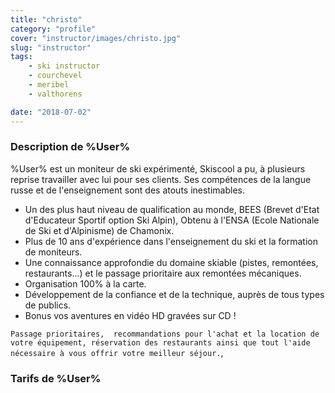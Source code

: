 ```yaml
---
title: "christo"
category: "profile"
cover: "instructor/images/christo.jpg"
slug: "instructor"
tags:
    - ski instructor
    - courchevel
    - meribel
    - valthorens

date: "2018-07-02"
---
```


### Description de %User%
%User% est un moniteur de ski expérimenté, Skiscool a pu, à plusieurs reprise travailler avec lui pour ses clients. Ses compétences de la langue russe et de l'enseignement sont des atouts inestimables.  

* Un des plus haut niveau de qualification au monde, BEES (Brevet d'Etat d'Educateur Sportif option Ski Alpin), Obtenu à l'ENSA (Ecole Nationale de Ski et d'Alpinisme) de Chamonix.
* Plus de 10 ans d'expérience dans l'enseignement du ski et la formation de moniteurs.
* Une connaissance approfondie du domaine skiable (pistes, remontées, restaurants...) et le passage prioritaire aux remontées mécaniques. 
* Organisation 100% à la carte. 
* Développement de la confiance et de la technique, auprès de tous types de publics.
* Bonus vos aventures en vidéo HD gravées sur CD !

`Passage prioritaires,  recommandations pour l'achat et la location de votre équipement, réservation des restaurants ainsi que tout l'aide nécessaire à vous offrir votre meilleur séjour.`,

### Tarifs de %User%



